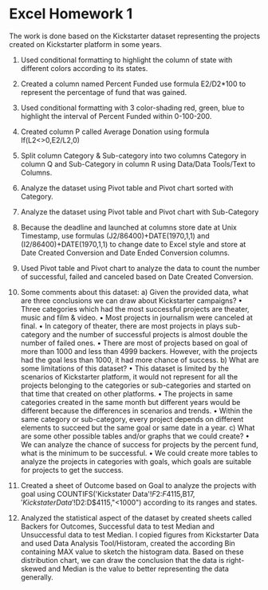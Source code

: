 # Excel Homework 1

The work is done based on the Kickstarter dataset representing the projects created on Kickstarter platform in some years.

1. Used conditional formatting to highlight the column of state with different colors according to its states.



2. Created a column named Percent Funded use formula E2/D2*100 to represent the percentage of fund that was gained.

 

3. Used conditional formatting with 3 color-shading red, green, blue to highlight the interval of Percent Funded within 0-100-200.
 

4. Created column P called Average Donation using formula If(L2<>0,E2/L2,0)

5. Split column Category & Sub-category into two columns Category in column Q and Sub-Category in column R using Data/Data Tools/Text to Columns.

6. Analyze the dataset using Pivot table and Pivot chart sorted with Category.
 

7. Analyze the dataset using Pivot table and Pivot chart with Sub-Category
 

8. Because the deadline and launched at columns store date at Unix Timestamp, use formulas (J2/86400)+DATE(1970,1,1) and (I2/86400)+DATE(1970,1,1) to change date to Excel style and store at Date Created Conversion and Date Ended Conversion columns.

9. Used Pivot table and Pivot chart to analyze the data to count the number of successful, failed and canceled based on Date Created Conversion.
 

10. Some comments about this dataset:
a)		Given the provided data, what are three conclusions we can draw about Kickstarter campaigns?
•	Three categories which had the most successful projects are theater, music and film & video.
•	Most projects in journalism were canceled at final.
•	In category of theater, there are most projects in plays sub-category and the number of successful projects is almost double the number of failed ones.
•	There are most of projects based on goal of more than 1000 and less than 4999 backers. However, with the projects had the goal less than 1000, it had more chance of success.
b)	What are some limitations of this dataset?
•	This dataset is limited by the scenarios of Kickstarter platform, it would not represent for all the projects belonging to the categories or sub-categories and started on that time that created on other platforms.
•	The projects in same categories created in the same month but different years would be different because the differences in scenarios and trends.
•	Within the same category or sub-category, every project depends on different elements to succeed but the same goal or same date in a year.
c)	What are some other possible tables and/or graphs that we could create?
•	We can analyze the chance of success for projects by the percent fund, what is the minimum to be successful.
•	We could create more tables to analyze the projects in categories with goals, which goals are suitable for projects to get the success.
11. Created a sheet of Outcome based on Goal to analyze the projects with goal using COUNTIFS('Kickstater Data'!$F$2:$F$4115,B$17,'Kickstater Data'!$D$2:$D$4115,"<1000") according to its ranges and states.
 

12. Analyzed the statistical aspect of the dataset by created sheets called Backers for Outcomes, Successful data to test Median and Unsuccessful data to test Median. I copied figures from Kickstarter Data and used Data Analysis Tool/Historam, created the according Bin containing MAX value to sketch the histogram data. Based on these distribution chart, we can draw the conclusion that the data is right-skewed and Median is the value to better representing the data generally.
 
 


 
